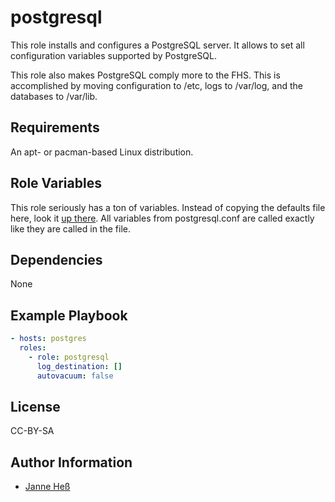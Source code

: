 # postgresql

This role installs and configures a PostgreSQL server.
It allows to set all configuration variables supported by PostgreSQL.

This role also makes PostgreSQL comply more to the FHS.
This is accomplished by moving configuration to /etc, logs to /var/log, and the databases to /var/lib.

## Requirements

An apt- or pacman-based Linux distribution.

## Role Variables

This role seriously has a ton of variables.
Instead of copying the defaults file here, look it [up there](defaults/main.yml).
All variables from postgresql.conf are called exactly like they are called in the file.

## Dependencies

None

## Example Playbook

```yml
- hosts: postgres
  roles:
    - role: postgresql
      log_destination: []
      autovacuum: false
```

## License

CC-BY-SA

## Author Information

- [Janne Heß](https://github.com/dasJ)

